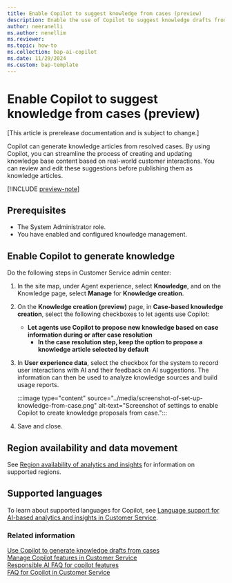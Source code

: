 ```yaml
---
title: Enable Copilot to suggest knowledge from cases (preview)
description: Enable the use of Copilot to suggest knowledge drafts from cases.
author: neeranelli
ms.author: nenellim
ms.reviewer: 
ms.topic: how-to
ms.collection: bap-ai-copilot
ms.date: 11/29/2024
ms.custom: bap-template
---
```


# Enable Copilot to suggest knowledge from cases (preview)

[This article is prerelease documentation and is subject to change.]

Copilot can generate knowledge articles from resolved cases. By using Copilot, you can streamline the process of creating and updating knowledge base content based on real-world customer interactions. You can review and edit these suggestions before publishing them as knowledge articles.

[!INCLUDE [preview-note](~/../shared-content/shared/preview-includes/preview-note-d365.md)]

## Prerequisites

- The System Administrator role.
- You have enabled and configured knowledge management.

## Enable Copilot to generate knowledge

Do the following steps in Customer Service admin center:

1. In the site map, under Agent experience, select **Knowledge**, and on the Knowledge page, select **Manage** for **Knowledge creation**.
1. On the **Knowledge creation (preview)** page, in **Case-based knowledge creation**, select the following checkboxes to let agents use Copilot:
    - **Let agents use Copilot to propose new knowledge based on case information during or after case resolution**
       - **In the case resolution step, keep the option to propose a knowledge article selected by default** 
1. In **User experience data**, select the checkbox for the system to record user interactions with AI and their feedback on AI suggestions. The information can then be used to analyze knowledge sources and build usage reports.

    :::image type="content" source="../media/screenshot-of-set-up-knowledge-from-case.png" alt-text="Screenshot of settings to enable Copilot to create knowledge proposals from case.":::

1. Save and close.

## Region availability and data movement

See [Region availability of analytics and insights](cs-region-availability-service-limits.md) for information on supported regions.

## Supported languages

To learn about supported languages for Copilot, see [Language support for AI-based analytics and insights in Customer Service](cs-region-availability-service-limits.md#language-support-for-ai-based-analytics-and-insights-in-customer-service).

### Related information

[Use Copilot to generate knowledge drafts from cases](../use/use-copilot-knowledge-from-cases.md)  
[Manage Copilot features in Customer Service](configure-copilot-features.md)  
[Responsible AI FAQ for copilot features](../implement/faq-responsible-ai-copilot.md)  
[FAQ for Copilot in Customer Service](faq-copilot-features.md)  



